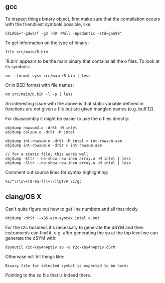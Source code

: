 ## gcc

To inspect things binary object, first make sure that the compilation occurs
with the friendliest symbols possible, like:

    CFLAGS="-gdwarf -g3 -O0 -Wall -Wpedantic -std=gnu99" 

To get information on the type of binary:

    file src/main/R.bin 

'R.bin' appears to be the main binary that contains all the o files.  To look at
its symbols:

    nm --format sysv src/main/R.bin | less

Or in BSD format with file names:

    nm src/main/R.bin -l -p | less

An interesting issue with the above is that static variable defined in functions
are not given a file but are given mangled names (e.g. buff.12).

For disassembly it might be easier to use the o files directly:

    objdump rowsum3.o -drSt -M intel
    objdump colsum.o -drSt -M intel

    objdump int-rowsum.o -drSt -M intel > int-rowsum.asm
    objdump int-rowsum.o -drSt > int-rowsum.asm

    // for a static file, this works well
    objdump -Sltr --no-show-raw-insn array.o -M intel | less
    objdump -Sltr --no-show-raw-insn array.o -M intel | less

Comment out source lines for syntax highlighting:

    %s/^\(\s\+[0-9a-f]\+:\)\@!/# \1/gc


## clang/OS X

Can't quite figure out how to get line numbers and all that nicely.

    objdump -drSt --x86-asm-syntax intel a.out

For the r2c business it's necessary to generate the dSYM and then instruments
can find it, e.g. after generating the so at the top level we can generate the
dSYM with:

    dsymutil r2c-kny4n4pt1v.so -o r2c-kny4n4pt1v.dSYM

Otherwise will hit things like:

    Binary file for selected symbol is expected to be here:

Pointing to the so file that is indeed there.
